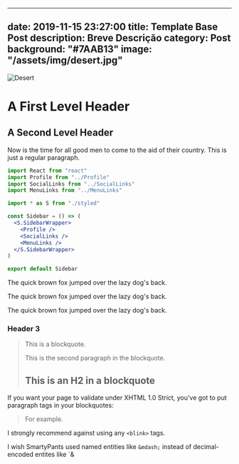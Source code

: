 - ---
date: 2019-11-15 23:27:00
title: Template Base Post
description: Breve Descrição
category: Post
background: "#7AAB13"
image: "/assets/img/desert.jpg"
---

![Desert](/assets/img/desert.jpg)

# A First Level Header

## A Second Level Header

Now is the time for all good men to come to
the aid of their country. This is just a
regular paragraph.

```jsx
import React from "react"
import Profile from "../Profile"
import SocialLinks from "../SocialLinks"
import MenuLinks from "../MenuLinks"

import * as S from "./styled"

const Sidebar = () => (
  <S.SidebarWrapper>
    <Profile />
    <SocialLinks />
    <MenuLinks />
  </S.SidebarWrapper>
)

export default Sidebar
```

The quick brown fox jumped over the lazy
dog's back.

The quick brown fox jumped over the lazy
dog's back.

The quick brown fox jumped over the lazy
dog's back.

### Header 3

> This is a blockquote.
>
> This is the second paragraph in the blockquote.
>
> ## This is an H2 in a blockquote

If you want your page to validate under XHTML 1.0 Strict,
you've got to put paragraph tags in your blockquotes:

<blockquote>
    <p>For example.</p>
</blockquote>

I strongly recommend against using any `<blink>` tags.

I wish SmartyPants used named entities like `&mdash;`
instead of decimal-encoded entites like `&
